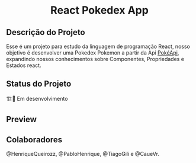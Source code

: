 <h1 align="center">React Pokedex App</h1>

## Descrição do Projeto

Esse é um projeto para estudo da linguagem de programação React, nosso objetivo é desenvolver uma Pokedex Pokemon a partir da Api [PokéApi](https://pokeapi.co/), expandindo nossos conhecimentos sobre Componentes, Propriedades e Estados react.

## Status do Projeto

🏗️🚧 Em desenvolvimento

## Preview

## Colaboradores

@HenriqueQueirozz, @PabloHenrique, @TiagoGili e @CaueVr.
